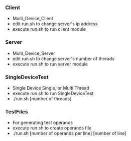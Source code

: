 ### Client
* Multi_Device_Client
* edit run.sh to change server's ip address
* execute run.sh to run client module

### Server
* Multi_Device_Server
* edit run.sh to change server's number of threads
* execute run.sh to run server module

### SingleDeviceTest
* Single Device Single, or Multi Thread 
* execute run.sh to run SingleDeviceTest
* ./run.sh [number of threads]

### TestFiles
* For generating test operands
* execute run.sh to create operands file
* ./run.sh [number of operands per line] [number of line]

